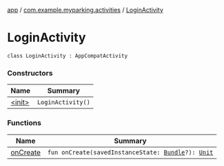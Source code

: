 [app](../../index.md) / [com.example.myparking.activities](../index.md) / [LoginActivity](./index.md)

# LoginActivity

`class LoginActivity : AppCompatActivity`

### Constructors

| Name | Summary |
|---|---|
| [&lt;init&gt;](-init-.md) | `LoginActivity()` |

### Functions

| Name | Summary |
|---|---|
| [onCreate](on-create.md) | `fun onCreate(savedInstanceState: `[`Bundle`](https://developer.android.com/reference/android/os/Bundle.html)`?): `[`Unit`](https://kotlinlang.org/api/latest/jvm/stdlib/kotlin/-unit/index.html) |

